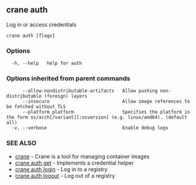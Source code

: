 ## crane auth

Log in or access credentials

```
crane auth [flags]
```

### Options

```
  -h, --help   help for auth
```

### Options inherited from parent commands

```
      --allow-nondistributable-artifacts   Allow pushing non-distributable (foreign) layers
      --insecure                           Allow image references to be fetched without TLS
      --platform platform                  Specifies the platform in the form os/arch[/variant][:osversion] (e.g. linux/amd64). (default all)
  -v, --verbose                            Enable debug logs
```

### SEE ALSO

* [crane](crane.md)	 - Crane is a tool for managing container images
* [crane auth get](crane_auth_get.md)	 - Implements a credential helper
* [crane auth login](crane_auth_login.md)	 - Log in to a registry
* [crane auth logout](crane_auth_logout.md)	 - Log out of a registry

